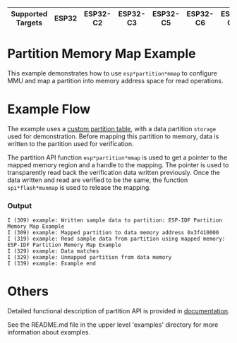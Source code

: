 | Supported Targets | ESP32 | ESP32-C2 | ESP32-C3 | ESP32-C5 | ESP32-C6 | ESP32-C61 | ESP32-H2 | ESP32-H21 | ESP32-H4 | ESP32-P4 | ESP32-S2 | ESP32-S3 |
| ----------------- | ----- | -------- | -------- | -------- | -------- | --------- | -------- | --------- | -------- | -------- | -------- | -------- |

# Partition Memory Map Example

This example demonstrates how to use `esp*partition*mmap` to configure MMU and map a partition into memory address space for read operations.

# Example Flow

The example uses a [custom partition table](./partitions_example.csv), with a data partition `storage` used for demonstration. Before mapping this partition to memory,
data is written to the partition used for verification.

The partition API function `esp*partition*mmap` is used to get a pointer to the mapped memory region and a handle to the mapping. The pointer is used to transparently read back the
verification data written previously. Once the data written and read are verified to be the same, the function `spi*flash*munmap` is used to release the mapping.

### Output
```
I (309) example: Written sample data to partition: ESP-IDF Partition Memory Map Example
I (309) example: Mapped partition to data memory address 0x3f410000
I (319) example: Read sample data from partition using mapped memory: ESP-IDF Partition Memory Map Example
I (329) example: Data matches
I (329) example: Unmapped partition from data memory
I (339) example: Example end
```

# Others

Detailed functional description of partition API is provided in [documentation](https://docs.espressif.com/projects/esp-idf/en/latest/api-reference/storage/spi_flash.html).

See the README.md file in the upper level 'examples' directory for more information about examples.
